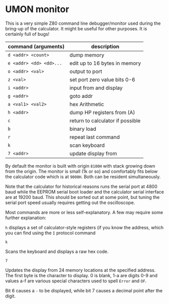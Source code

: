 # UMON monitor

This is a very simple Z80 command line debugger/monitor used during
the bring-up of the calculator.  It might be useful for other purposes.
It is certainly full of bugs!

command (arguments)  |   description
-------------------  |   -----------
`d <addr> <count>      ` |   dump memory
`e <addr> <dd> <dd>... ` |   edit up to 16 bytes in memory
`o <addr> <val>        ` |   output <val> to port <addr>
`z <val>               ` |   set port zero value bits 0-6
`i <addr>              ` |   input from <addr> and display
`g <addr>              ` |   goto addr
`a <val1> <val2>       ` |   hex Arithmetic
`h <addr>              ` |   dump HP registers from <addr> (A)
`c                     ` |   return to calculator if possible
`b                     ` |   binary load
`r                     ` |   repeat last command
`k                     ` |   scan keyboard
`7 <addr>              ` |   update display from <addr>

By default the monitor is built with origin `8100H` with stack growing down
from the origin.  The monitor is small (1k or so) and comfortably fits below
the calculator code which is at `9000H`.  Both can be resident simultaneously.

Note that the calculator for historical reasons runs the serial port
at 4800 baud while the EEPROM serial boot loader and the calculator serial
interface are at 19200 baud.  This should be sorted out at some point, but
tuning the serial port speed usually requires getting out the oscilloscope.

Most commands are more or less self-explanatory.  A few may require
some further explanation:

`h` displays a set of calculator-style registers (if you know the address,
which you can find using the `I` protocol command

`k`

Scans the keyboard and displays a raw hex code.

`7`

Updates the display from 24 memory locations at the specified address.
The first byte is the character to display.  0 is blank, 1-a are digits 0-9
and values a-f are various special characters used to spell `Error` and `OF`.

Bit 6 causes a `-` to be displayed, while bit 7 causes a decimal point
after the digit.

